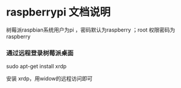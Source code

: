 # raspberrypi 文档说明

树莓派raspbian系统用户为pi  ，密码默认为raspberry ；root 权限密码为raspberry

### 通过远程登录树莓派桌面

sudo apt-get install xrdp

安装 xrdp，用widow的远程访问即可
